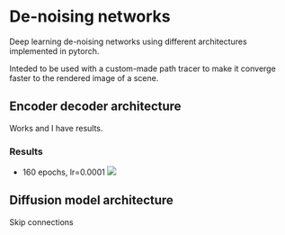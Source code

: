 # De-noising networks

Deep learning de-noising networks using different architectures implemented in pytorch.

Inteded to be used with a custom-made path tracer to make it converge faster to the rendered image of a scene.

## Encoder decoder architecture

Works and I have results.

### Results

- 160 epochs, lr=0.0001
  ![](C:\Git\Masters\nrg\PathTracer\PTNetworks\results\encdec_arch\160epochs.png)

## Diffusion model architecture

Skip connections
